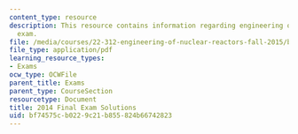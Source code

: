 ```yaml
---
content_type: resource
description: This resource contains information regarding engineering of nuclear reactors
  exam.
file: /media/courses/22-312-engineering-of-nuclear-reactors-fall-2015/bf74575cb0229c21b855824b66742823_MIT22_312F15_final_2014Sol.pdf
file_type: application/pdf
learning_resource_types:
- Exams
ocw_type: OCWFile
parent_title: Exams
parent_type: CourseSection
resourcetype: Document
title: 2014 Final Exam Solutions
uid: bf74575c-b022-9c21-b855-824b66742823
---
```

